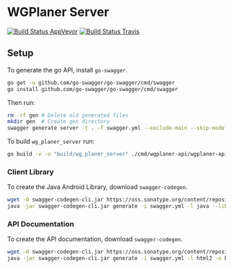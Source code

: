 # WGPlaner Server

[![Build Status AppVeyor](https://ci.appveyor.com/api/projects/status/ok5rq84eh6sx8lxd/branch/master?svg=true)](https://ci.appveyor.com/project/archer96/wg-planer-server/branch/master)
[![Build Status Travis](https://travis-ci.org/WGPlaner/wg_planer_server.svg?branch=master)](https://travis-ci.org/WGPlaner/wg_planer_server)

## Setup
To generate the go API, install `go-swagger`.

```bash
go get -u github.com/go-swagger/go-swagger/cmd/swagger
go install github.com/go-swagger/go-swagger/cmd/swagger
```

Then run:

```bash
rm -rf gen # Delete old generated files
mkdir gen  # Create gen directory
swagger generate server -t . -f swagger.yml --exclude-main --skip-models -A wgplaner
```

To build `wg_planer_server` run:

```bash
go build -v -o "build/wg_planer_server" ./cmd/wgplaner-api/wgplaner-api.go
```

### Client Library
To create the Java Android Library, download `swagger-codegen`.

```bash
wget -O swagger-codegen-cli.jar https://oss.sonatype.org/content/repositories/releases/io/swagger/swagger-codegen-cli/2.2.3/swagger-codegen-cli-2.2.3.jar
java -jar swagger-codegen-cli.jar generate -i swagger.yml -l java --library=okhttp-gson -o build/android_client
```

### API Documentation
To create the API documentation, download `swagger-codegen`.

```bash
wget -O swagger-codegen-cli.jar https://oss.sonatype.org/content/repositories/releases/io/swagger/swagger-codegen-cli/2.2.3/swagger-codegen-cli-2.2.3.jar
java -jar swagger-codegen-cli.jar generate -i swagger.yml -l html2 -o build/api_doc_html
```

